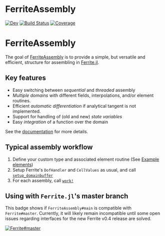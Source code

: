 # FerriteAssembly

[![Dev](https://img.shields.io/badge/docs-dev-blue.svg)](https://KnutAM.github.io/FerriteAssembly.jl/dev)
[![Build Status](https://github.com/KnutAM/FerriteAssembly.jl/actions/workflows/CI.yml/badge.svg?branch=main)](https://github.com/KnutAM/FerriteAssembly.jl/actions/workflows/CI.yml?query=branch%3Amain)
[![Coverage](https://codecov.io/gh/KnutAM/FerriteAssembly.jl/branch/main/graph/badge.svg)](https://codecov.io/gh/KnutAM/FerriteAssembly.jl)

# FerriteAssembly
The goal of [FerriteAssembly](https://github.com/KnutAM/FerriteAssembly.jl) 
is to provide a simple, but versatile and efficient, structure for assembling in 
[Ferrite.jl](https://github.com/Ferrite-FEM/Ferrite.jl/).

## Key features
* Easy switching between *sequential* and *threaded* assembly
* *Multiple domains* with different fields, interpolations, and/or element routines.
* Efficient *automatic differentiation* if analytical tangent is not implemented. 
* Support for handling of (old and new) *state variables*
* Easy *integration* of a function over the domain

See the [documentation](https://KnutAM.github.io/FerriteAssembly.jl/dev) for more details.

## Typical assembly workflow
1. Define your custom type and associated element routine (See [Example elements](@ref))
2. Setup Ferrite's `DofHandler` and `CellValues` as usual, and call [`setup_domainbuffer`](@ref)
3. For each assembly, call [`work!`](@ref)

## Using with `Ferrite.jl`'s master branch
This badge shows if `FerriteAssembly#main` is compatible with `Ferrite#master`.
Currently, it will likely remain incompatible until some open issues regarding interfaces for the new Ferrite v0.4 release are solved. 

[![Ferrite#master](https://github.com/KnutAM/FerriteAssembly.jl/actions/workflows/FerriteMasterCI.yml/badge.svg?branch=main)](https://github.com/KnutAM/FerriteAssembly.jl/actions/workflows/FerriteMasterCI.yml?query=branch%3Amain)
